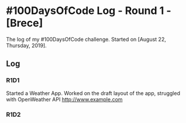# #100DaysOfCode Log - Round 1 - [Brece]

The log of my #100DaysOfCode challenge. Started on [August 22, Thursday, 2019].

## Log

### R1D1 
Started a Weather App. Worked on the draft layout of the app, struggled with OpenWeather API http://www.example.com

### R1D2
